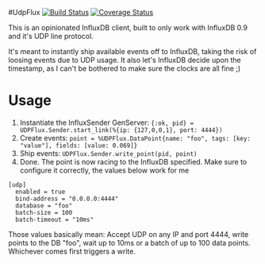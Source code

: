 #UdpFlux
[![Build Status](https://travis-ci.org/timbuchwaldt/udpflux.svg)](https://travis-ci.org/timbuchwaldt/udpflux) [![Coverage Status](https://coveralls.io/repos/timbuchwaldt/udpflux/badge.svg)](https://coveralls.io/r/timbuchwaldt/udpflux)


This is an opinionated InfluxDB client, built to only work with InfluxDB 0.9 and it's UDP line protocol.

It's meant to instantly ship available events off to InfluxDB, taking the risk of loosing events due to UDP usage. It also let's InfluxDB decide upon the timestamp, as I can't be bothered to make sure the clocks are all fine ;)

# Usage

1. Instantiate the InfluxSender GenServer: `{:ok, pid} = UDPFlux.Sender.start_link(%{ip: {127,0,0,1}, port: 4444})`
2. Create events: `point = %UDPFlux.DataPoint{name: "foo", tags: [key: "value"], fields: [value: 0.069]}`
3.  Ship events: `UDPFlux.Sender.write_point(pid, point)`
4. Done. The point is now racing to the InfluxDB specified. Make sure to configure it correctly, the values below work for me

```
[udp]
  enabled = true
  bind-address = "0.0.0.0:4444"
  database = "foo"
  batch-size = 100
  batch-timeout = "10ms"
```

Those values basically mean: Accept UDP on any IP and port 4444, write points to the DB "foo", wait up to 10ms or a batch of up to 100 data points. Whichever comes first triggers a write.
